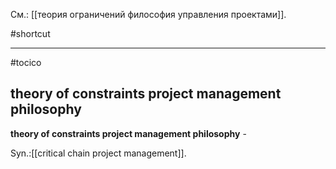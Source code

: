 См.: [[теория ограничений философия управления проектами]].

#shortcut




<hr/>

#tocico

## theory of constraints project management philosophy

<b>theory of constraints project management philosophy</b> - 


Syn.:[[critical chain project management]].
 


